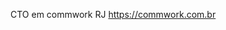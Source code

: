 CTO em commwork
RJ
https://commwork.com.br


<!---
diegodacommwork/diegodacommwork is a ✨ special ✨ repository because its `README.md` (this file) appears on your GitHub profile.
You can click the Preview link to take a look at your changes.
--->
